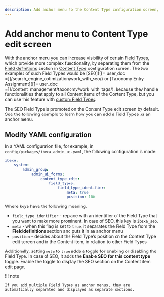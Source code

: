```yaml
---
description: Add anchor menu to the Content Type configuration screen, to make Field Type settings of your choice more prominent.
---
```


# Add anchor menu to Content Type edit screen

With the anchor menu you can increase visibility of certain [Field Types](field_types.md), which provide more complex functionality, by separating them from the [Field definitions](content_model.md#field-definitions) section in [Content Type](content_model.md#content-types) configuration screen. 
The two examples of such Field Types would be [SEO]([[= user_doc =]]/search_engine_optimization/work_with_seo/) or [Taxonomy Entry Assignment]([[= user_doc =]]/content_management/taxonomy/work_with_tags/), because they handle functionalities that apply to all Content items of the Content Type, but you can use this feature with [custom Field Types](create_custom_generic_field_type.md).

The SEO Field Type is promoted on the Content Type edit screen by default.
See the following example to learn how you can add a Field Types ss an anchor menu.

## Modify YAML configuration

In a YAML configuration file, for example, in `config/packages/ibexa_admin_ui.yaml`, the following configuration is made:

```yaml
ibexa:
    system:
        admin_group:
            admin_ui_forms:
                content_type_edit:
                    field_types:
                        field_type_identifier:
                            meta: true
                            position: 100

```

Where keys have the following meaning:

- `field_type_identifier` - replace with an identifier of the Field Type that you want to make more prominent. In case of SEO, this key is `ibexa_seo`. 
- `meta` - when this flag is set to `true`, it separates the Field Type from the **Field definitions** section and puts it in an anchor menu
- `position` - decides about the Field Type's position on the Content Type edit screen and in the Content item, in relation to other Field Types

Additionally, setting `meta` to `true` adds a toggle for enabling or disabling the Field Type. 
In case of SEO, it adds the **Enable SEO for this content type** toggle.
Enable the toggle to display the SEO section on the Content item edit page. 

!!! note

    If you add multiple Field Types as anchor menus, they are automatically separated and displayed as separate sections. 